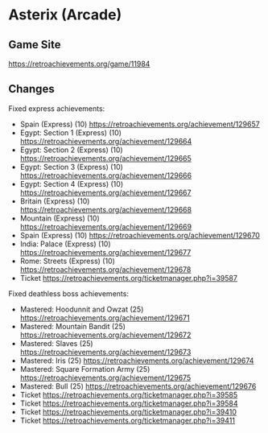 # Asterix (Arcade)

## Game Site
https://retroachievements.org/game/11984

## Changes
Fixed express achievements:
* Spain (Express) (10) https://retroachievements.org/achievement/129657
* Egypt: Section 1 (Express) (10) https://retroachievements.org/achievement/129664
* Egypt: Section 2 (Express) (10) https://retroachievements.org/achievement/129665
* Egypt: Section 3 (Express) (10) https://retroachievements.org/achievement/129666
* Egypt: Section 4 (Express) (10) https://retroachievements.org/achievement/129667
* Britain (Express) (10) https://retroachievements.org/achievement/129668
* Mountain (Express) (10) https://retroachievements.org/achievement/129669
* Spain (Express) (10) https://retroachievements.org/achievement/129670
* India: Palace (Express) (10) https://retroachievements.org/achievement/129677
* Rome: Streets (Express) (10) https://retroachievements.org/achievement/129678
* Ticket https://retroachievements.org/ticketmanager.php?i=39587

Fixed deathless boss achievements:
* Mastered: Hoodunnit and Owzat (25) https://retroachievements.org/achievement/129671
* Mastered: Mountain Bandit (25) https://retroachievements.org/achievement/129672
* Mastered: Slaves (25) https://retroachievements.org/achievement/129673
* Mastered: Iris (25) https://retroachievements.org/achievement/129674
* Mastered: Square Formation Army (25) https://retroachievements.org/achievement/129675
* Mastered: Bull (25) https://retroachievements.org/achievement/129676
* Ticket https://retroachievements.org/ticketmanager.php?i=39585
* Ticket https://retroachievements.org/ticketmanager.php?i=39584
* Ticket https://retroachievements.org/ticketmanager.php?i=39410
* Ticket https://retroachievements.org/ticketmanager.php?i=39411